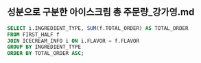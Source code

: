 ## 성분으로 구분한 아이스크림 총 주문량\_강가영.md

```sql
SELECT i.INGREDIENT_TYPE, SUM(f.TOTAL_ORDER) AS TOTAL_ORDER
FROM FIRST_HALF f
JOIN ICECREAM_INFO i ON i.FLAVOR = f.FLAVOR
GROUP BY INGREDIENT_TYPE
ORDER BY TOTAL_ORDER ASC;
```
